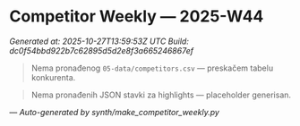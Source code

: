 # Competitor Weekly — 2025-W44

_Generated at: 2025-10-27T13:59:53Z UTC_
_Build: dc0f54bbd922b7c62895d5d2e8f3a665246867ef_

> Nema pronađenog `05-data/competitors.csv` — preskačem tabelu konkurenta.

> Nema pronađenih JSON stavki za highlights — placeholder generisan.

—
_Auto-generated by synth/make_competitor_weekly.py_